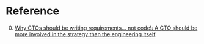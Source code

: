 # Reference

0. [Why CTOs should be writing requirements... not code!: A CTO should be more involved in the strategy than the engineering itself](https://blog.visionarycto.com/p/why-ctos-should-be-writing-requirements)

